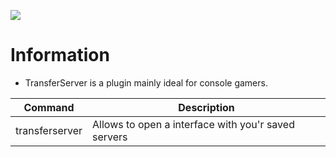 [![](https://poggit.pmmp.io/shield.state/TransferServer)](https://poggit.pmmp.io/p/TransferServer)
# Information
- TransferServer is a plugin mainly ideal for console gamers.

| Command        | Description                                         |
|----------------|-----------------------------------------------------|
| transferserver | Allows to open a interface with you'r saved servers |
